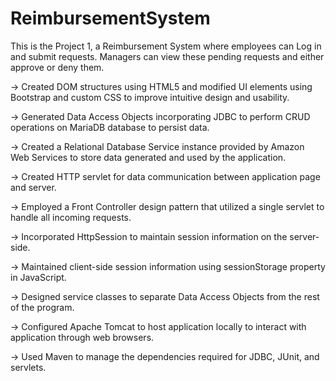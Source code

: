 # ReimbursementSystem
This is the Project 1, a Reimbursement System where employees can Log in and submit requests. Managers can view these pending requests and either approve or deny them.



-> Created DOM structures using HTML5 and modified UI elements using Bootstrap and custom CSS to improve intuitive design and usability.

-> Generated Data Access Objects incorporating JDBC to perform CRUD operations on MariaDB database to persist data.

-> Created a Relational Database Service instance provided by Amazon Web Services to store data generated and used by the application.

-> Created HTTP servlet for data communication between application page and server. 

-> Employed a Front Controller design pattern that utilized a single servlet to handle all incoming requests.

-> Incorporated HttpSession to maintain session information on the server-side.

-> Maintained client-side session information using sessionStorage property in JavaScript.

-> Designed service classes to separate Data Access Objects from the rest of the program.

-> Configured Apache Tomcat to host application locally to interact with application through web browsers.

-> Used Maven to manage the dependencies required for JDBC, JUnit, and servlets.
